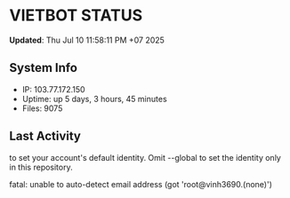 # VIETBOT STATUS
**Updated**: Thu Jul 10 11:58:11 PM +07 2025

## System Info
- IP: 103.77.172.150
- Uptime: up 5 days, 3 hours, 45 minutes
- Files: 9075

## Last Activity

to set your account's default identity.
Omit --global to set the identity only in this repository.

fatal: unable to auto-detect email address (got 'root@vinh3690.(none)')
